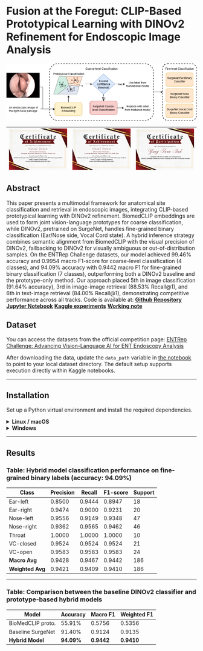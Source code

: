 # Fusion at the Foregut: CLIP-Based Prototypical Learning with DINOv2 Refinement for Endoscopic Image Analysis

![Classification Diagram](figures/clasification_diagram.png)

| ![Track 1](track_1.png) | ![Track 2](track_2.png) | ![Yang Tuan Anh](YangTuanAnh.png) |
|---|---|---|

## Abstract

This paper presents a multimodal framework for anatomical site classification and retrieval in endoscopic images, integrating CLIP-based prototypical learning with DINOv2 refinement. BiomedCLIP embeddings are used to form joint vision-language prototypes for coarse classification, while DINOv2, pretrained on SurgeNet, handles fine-grained binary classification (Ear/Nose side, Vocal Cord state). A hybrid inference strategy combines semantic alignment from BiomedCLIP with the visual precision of DINOv2, fallbacking to DINOv2 for visually ambiguous or out-of-distribution samples. On the ENTRep Challenge datasets, our model achieved 99.46\% accuracy and 0.9954 macro F1-score for coarse-level classification (4 classes), and 94.09\% accuracy with 0.9442 macro F1 for fine-grained binary classification (7 classes), outperforming both a DINOv2 baseline and the prototype-only method. Our approach placed 5th in image classification (91.64\% accuracy), 3rd in image-image retrieval (88.53\% Recall@1), and 6th in text-image retrieval (84.00\% Recall@1), demonstrating competitive performance across all tracks. Code is available at: **[Github Repository](https://github.com/YangTuanAnh/ENTRep)** **[Jupyter Notebook](entrep-prototypical.ipynb)** **[Kaggle experiments](https://www.kaggle.com/code/yangtunanh/entrep-prototypical)** **[Working note](paper_entrep.pdf)**

## Dataset

You can access the datasets from the official competition page:
[ENTRep Challenge:
Advancing Vision-Language AI for
ENT Endoscopy Analysis](https://aichallenge.hcmus.edu.vn/acm-mm-2025/entrep)

After downloading the data, update the `data_path` variable in [the notebook](./fungiclef25.ipynb) to point to your local dataset directory. The default setup supports execution directly within Kaggle notebooks.

---

## Installation

Set up a Python virtual environment and install the required dependencies.

<details>
<summary><strong>Linux / macOS</strong></summary>

```bash
python -m venv .venv
source .venv/bin/activate
pip install -r requirements.txt
```

</details>

<details>
<summary><strong>Windows</strong></summary>

```cmd
python -m venv .venv
.venv\Scripts\activate
pip install -r requirements.txt
```

</details>

---

## Results

### Table: Hybrid model classification performance on fine-grained binary labels (accuracy: 94.09%)

| **Class**        | **Precision** | **Recall** | **F1-score** | **Support** |
| ---------------- | ------------- | ---------- | ------------ | ----------- |
| Ear-left         | 0.8500        | 0.9444     | 0.8947       | 18          |
| Ear-right        | 0.9474        | 0.9000     | 0.9231       | 20          |
| Nose-left        | 0.9556        | 0.9149     | 0.9348       | 47          |
| Nose-right       | 0.9362        | 0.9565     | 0.9462       | 46          |
| Throat           | 1.0000        | 1.0000     | 1.0000       | 10          |
| VC-closed        | 0.9524        | 0.9524     | 0.9524       | 21          |
| VC-open          | 0.9583        | 0.9583     | 0.9583       | 24          |
| **Macro Avg**    | 0.9428        | 0.9467     | 0.9442       | 186         |
| **Weighted Avg** | 0.9421        | 0.9409     | 0.9410       | 186         |

---

### Table: Comparison between the baseline DINOv2 classifier and prototype-based hybrid models

| **Model**         | **Accuracy** | **Macro F1** | **Weighted F1** |
| ----------------- | ------------ | ------------ | --------------- |
| BioMedCLIP proto. | 55.91%       | 0.5756       | 0.5356          |
| Baseline SurgeNet | 91.40%       | 0.9124       | 0.9135          |
| **Hybrid Model**  | **94.09%**   | **0.9442**   | **0.9410**      |
